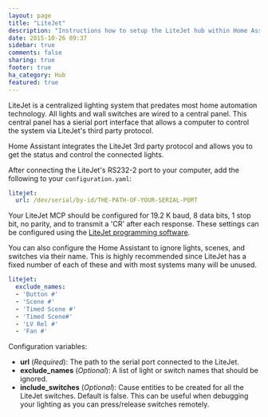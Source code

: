 ```yaml
---
layout: page
title: "LiteJet"
description: "Instructions how to setup the LiteJet hub within Home Assistant."
date: 2015-10-26 09:37
sidebar: true
comments: false
sharing: true
footer: true
ha_category: Hub
featured: true
---
```


LiteJet is a centralized lighting system that predates most home automation technology. All lights and wall switches are wired to a central panel. This central panel has a sierial port interface that allows a computer to control the system via LiteJet's third party protocol.

Home Assistant integrates the LiteJet 3rd party protocol and allows you to get the status and control the connected lights.

After connecting the LiteJet's RS232-2 port to your computer, add the following to your `configuration.yaml`:

```yaml
litejet:
  url: /dev/serial/by-id/THE-PATH-OF-YOUR-SERIAL-PORT
```

Your LiteJet MCP should be configured for 19.2 K baud, 8 data bits, 1 stop bit, no parity, and to transmit a 'CR' after each response. These settings can be configured using the [LiteJet programming software](https://www.centralite.com/helpdesk/knowledgebase.php?article=735).

You can also configure the Home Assistant to ignore lights, scenes, and switches via their name. This is highly recommended since LiteJet has a fixed number of each of these and with most systems many will be unused.

```yaml
litejet:
  exclude_names:
  - 'Button #'
  - 'Scene #'
  - 'Timed Scene #'
  - 'Timed Scene#'
  - 'LV Rel #'
  - 'Fan #'
```

Configuration variables:

- **url** (*Required*): The path to the serial port connected to the LiteJet.
- **exclude_names** (*Optional*): A list of light or switch names that should be ignored.
- **include_switches** (*Optional*): Cause entities to be created for all the LiteJet switches. Default is false. This can be useful when debugging your lighting as you can press/release switches remotely.
